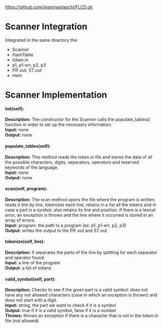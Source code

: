 https://github.com/iasminasilaschi/FLCD.git

# Scanner Integration

Integrated in the same directory the:
- Scanner
- HashTable
- token.in
- p1, p1-err, p2, p3
- PIF.out, ST.out
- main

# Scanner Implementation

#### init(self):
__Description:__ The constructor for the Scanner calls the populate_tables() function in order to set up the necessary information.  
__Input:__ none  
__Output:__ none

#### populate_tables(self):
__Description:__ This method reads the token.in file and stores the data of all the possible characters, digits, separators, operators and reserved keywords of the language.  
__Input:__ none  
__Output:__ none

#### scan(self, program):
__Description:__ The scan method opens the file where the program is written, reads it line by line, tokenizes each line, retains in a list all the tokens and in case a part is a symbol, also retains its line and position. If there is a lexical error, an exception is thrown and the line where it occurred is stored in an array of errors.  
__Input:__ program: the path to a program (ex: p1, p1-err, p2, p3)   
__Output:__ writes the output to the PIF.out and ST.out  

#### tokenize(self, line):
__Description:__ It separates the parts of the line by splitting for each separator and operator found.  
__Input:__ a line of the program  
__Output:__ a list of tokens

#### valid_symbol(self, part):
__Description:__ Checks to see if the given part is a valid symbol: does not have any not allowed characters (case in which an exception is thrown) and does not start with a digit.  
__Input:__ string, the part we want to check if it is a symbol  
__Output:__ true if it is a valid symbol, false if it is a number  
__Throws:__ throws an exception if there is a character that is not in the token.in file (not allowed)